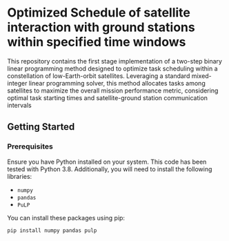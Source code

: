 # Optimized Schedule of satellite interaction with ground stations within specified time windows

This repository contains the first stage implementation of a two-step binary linear programming method designed to optimize task scheduling within a constellation of low-Earth-orbit satellites. Leveraging a standard mixed-integer linear programming solver, this method allocates tasks among satellites to maximize the overall mission performance metric, considering optimal task starting times and satellite-ground station communication intervals


## Getting Started
### Prerequisites
Ensure you have Python installed on your system. This code has been tested with Python 3.8. Additionally, you will need to install the following libraries:
- `numpy`
- `pandas`
- `PuLP`

You can install these packages using pip:

```bash
pip install numpy pandas pulp
```
